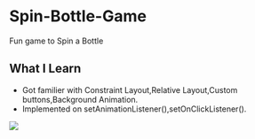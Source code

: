 # Spin-Bottle-Game
Fun game to Spin a Bottle
## What I Learn
- Got familier with Constraint Layout,Relative Layout,Custom buttons,Background Animation.
- Implemented on setAnimationListener(),setOnClickListener().
<image src="screenshot/screenshot.png" >
